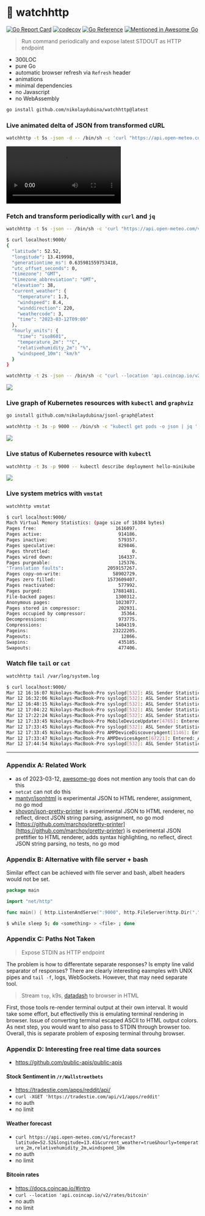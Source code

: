 # 🌺 watchhttp

[![Go Report Card](https://goreportcard.com/badge/github.com/nikolaydubina/watchhttp)](https://goreportcard.com/report/github.com/nikolaydubina/watchhttp)
[![codecov](https://codecov.io/gh/nikolaydubina/watchhttp/branch/master/graph/badge.svg?token=PMs70WQIVI)](https://codecov.io/gh/nikolaydubina/watchhttp)
[![Go Reference](https://pkg.go.dev/badge/github.com/nikolaydubina/watchhttp.svg)](https://pkg.go.dev/github.com/nikolaydubina/watchhttp)
[![Mentioned in Awesome Go](https://awesome.re/mentioned-badge.svg)](https://github.com/avelino/awesome-go)

> Run command periodically and expose latest STDOUT as HTTP endpoint

* 300LOC
* pure Go
* automatic browser refresh via `Refresh` header
* animations
* minimal dependencies
* no Javascript
* no WebAssembly

```bash
go install github.com/nikolaydubina/watchhttp@latest
```

### Live animated delta of JSON from transformed cURL

```bash
watchhttp -t 5s -json -d -- /bin/sh -c 'curl "https://api.open-meteo.com/v1/forecast?latitude=52.52&longitude=13.41&current_weather=true&hourly=temperature_2m,relativehumidity_2m,windspeed_10m" | jq "del(.hourly)"'
```

![](./doc/example-delta-3.mov)

### Fetch and transform periodically with `curl` and `jq`

```bash
watchhttp -t 5s -json -- /bin/sh -c 'curl "https://api.open-meteo.com/v1/forecast?latitude=52.52&longitude=13.41&current_weather=true&hourly=temperature_2m,relativehumidity_2m,windspeed_10m" | jq "del(.hourly)"'
```

```bash
$ curl localhost:9000/
{
  "latitude": 52.52,
  "longitude": 13.419998,
  "generationtime_ms": 0.635981559753418,
  "utc_offset_seconds": 0,
  "timezone": "GMT",
  "timezone_abbreviation": "GMT",
  "elevation": 38,
  "current_weather": {
    "temperature": 1.3,
    "windspeed": 8.4,
    "winddirection": 220,
    "weathercode": 3,
    "time": "2023-03-12T09:00"
  },
  "hourly_units": {
    "time": "iso8601",
    "temperature_2m": "°C",
    "relativehumidity_2m": "%",
    "windspeed_10m": "km/h"
  }
}
```

```bash
watchhttp -t 2s -json -- /bin/sh -c "curl --location 'api.coincap.io/v2/rates/bitcoin' | jq"
```

![](./doc/example-btc-static.png)

### Live graph of Kubernetes resources with `kubectl` and `graphviz`

```bash
go install github.com/nikolaydubina/jsonl-graph@latest
```

```bash
watchhttp -t 3s -p 9000 -- /bin/sh -c "kubectl get pods -o json | jq '.items[] | {to: (.kind + \":\" + .metadata.name), from: (.metadata.ownerReferences[].kind + \":\" + .metadata.ownerReferences[].name)}' | jsonl-graph | dot -Tsvg"
```

![](./doc/example-k8s-graph.png)

### Live status of Kubernetes resource with `kubectl`

```bash
watchhttp -t 3s -p 9000 -- kubectl describe deployment hello-minikube
```

![](./doc/example-k8s-describe-static.png)

### Live system metrics with `vmstat`

```bash
watchhttp vmstat
```

```bash
$ curl localhost:9000/
Mach Virtual Memory Statistics: (page size of 16384 bytes)
Pages free:                             1616097.
Pages active:                            914186.
Pages inactive:                          579357.
Pages speculative:                       829846.
Pages throttled:                              0.
Pages wired down:                        164337.
Pages purgeable:                         125376.
"Translation faults":                2059157267.
Pages copy-on-write:                   58902729.
Pages zero filled:                   1573609407.
Pages reactivated:                       577992.
Pages purged:                          17881481.
File-backed pages:                      1300312.
Anonymous pages:                        1023077.
Pages stored in compressor:              202931.
Pages occupied by compressor:             35364.
Decompressions:                          973775.
Compressions:                           1404319.
Pageins:                               23222205.
Pageouts:                                 12866.
Swapins:                                 435185.
Swapouts:                                477406.
```

### Watch file `tail` or `cat`

```bash
watchhttp tail /var/log/system.log
```

```bash
$ curl localhost:9000/            
Mar 12 16:16:07 Nikolays-MacBook-Pro syslogd[532]: ASL Sender Statistics
Mar 12 16:32:06 Nikolays-MacBook-Pro syslogd[532]: ASL Sender Statistics
Mar 12 16:48:15 Nikolays-MacBook-Pro syslogd[532]: ASL Sender Statistics
Mar 12 17:04:22 Nikolays-MacBook-Pro syslogd[532]: ASL Sender Statistics
Mar 12 17:22:24 Nikolays-MacBook-Pro syslogd[532]: ASL Sender Statistics
Mar 12 17:33:45 Nikolays-MacBook-Pro MobileDeviceUpdater[4765]: Entered:_AMMuxedVersion2DeviceConnected, mux-device:4541
Mar 12 17:33:45 Nikolays-MacBook-Pro syslogd[532]: ASL Sender Statistics
Mar 12 17:33:45 Nikolays-MacBook-Pro AMPDeviceDiscoveryAgent[1146]: Entered:_AMMuxedVersion2DeviceConnected, mux-device:4541
Mar 12 17:33:47 Nikolays-MacBook-Pro AMPDevicesAgent[67221]: Entered:_AMMuxedVersion2DeviceConnected, mux-device:4541
Mar 12 17:44:54 Nikolays-MacBook-Pro syslogd[532]: ASL Sender Statistics
```

---

### Appendix A: Related Work

- as of 2023-03-12, [awesome-go](http://github.com/avelino/awesome-go) does not mention any tools that can do this
- `netcat` can not do this
- [mantyr/jsonhtml](https://github.com/mantyr/jsonhtml) is experimental JSON to HTML renderer, assignment, no go mod 
- [shovon/json-pretty-printer](https://github.com/shovon/json-pretty-printer) is experimental JSON to HTML renderer, no reflect, direct JSON string parsing, assignment, no go mod
- [https://github.com/marchoy/pretty-printer](https://github.com/marchoy/pretty-printer) is experimental JSON prettifier to HTML renderer, adds syntax highlighting, no reflect, direct JSON string parsing, no tests, no go mod

### Appendix B: Alternative with file server + bash

Similar effect can be achieved with file server and bash, albeit headers would not be set.

```go
package main

import "net/http"

func main() { http.ListenAndServe(":9000", http.FileServer(http.Dir("."))) }
```
```bash
$ while sleep 5; do <something> > <file> ; done
```

### Appendix C: Paths Not Taken

> Expose STDIN as HTTP endpoint

The problem is how to differentate separate responses?
Is empty line valid separator of responses?
There are clearly interesting eaxmples with UNIX pipes and `tail -f`, logs, WebSockets.
However, that may need separate tool.

> Stream `top`, k9s, [datadash](https://github.com/keithknott26/datadash) to browser in HTML

First, those tools re-render terminal output at their own interval.
It would take some effort, but effectivelly this is emulating terminal rendering in browser.
Issue of converting terminal escaped ASCII to HTML output colors.
As next step, you would want to also pass to STDIN through browser too.
Overall, this is separate problem of exposing terminal throuhg browser.

### Appendix D: Interesting free real time data sources

* https://github.com/public-apis/public-apis

#### Stock Sentiment in `/r/Wallstreetbets`
* https://tradestie.com/apps/reddit/api/
* `curl -XGET 'https://tradestie.com/api/v1/apps/reddit'`
* no auth
* no limit

#### Weather forecast
* `curl https://api.open-meteo.com/v1/forecast?latitude=52.52&longitude=13.41&current_weather=true&hourly=temperature_2m,relativehumidity_2m,windspeed_10m`
* no auth
* no limit

#### Bitcoin rates
* https://docs.coincap.io/#intro
* `curl --location 'api.coincap.io/v2/rates/bitcoin'`
* no auth
* no limit
